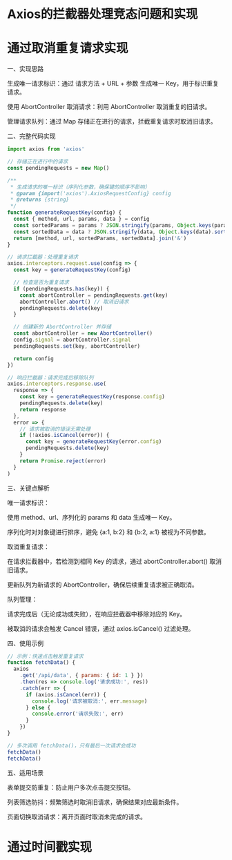 # Axios的拦截器处理竞态问题和实现

# 通过取消重复请求实现

一、实现思路

生成唯一请求标识：通过 请求方法 + URL + 参数 生成唯一 Key，用于标识重复请求。

使用 AbortController 取消请求：利用 AbortController 取消重复的旧请求。

管理请求队列：通过 Map 存储正在进行的请求，拦截重复请求时取消旧请求。

二、完整代码实现

```js
import axios from 'axios'

// 存储正在进行中的请求
const pendingRequests = new Map()

/**
 * 生成请求的唯一标识（序列化参数，确保键的顺序不影响）
 * @param {import('axios').AxiosRequestConfig} config
 * @returns {string}
 */
function generateRequestKey(config) {
  const { method, url, params, data } = config
  const sortedParams = params ? JSON.stringify(params, Object.keys(params).sort()) : ''
  const sortedData = data ? JSON.stringify(data, Object.keys(data).sort()) : ''
  return [method, url, sortedParams, sortedData].join('&')
}

// 请求拦截器：处理重复请求
axios.interceptors.request.use(config => {
  const key = generateRequestKey(config)

  // 检查是否为重复请求
  if (pendingRequests.has(key)) {
    const abortController = pendingRequests.get(key)
    abortController.abort() // 取消旧请求
    pendingRequests.delete(key)
  }

  // 创建新的 AbortController 并存储
  const abortController = new AbortController()
  config.signal = abortController.signal
  pendingRequests.set(key, abortController)

  return config
})

// 响应拦截器：请求完成后移除队列
axios.interceptors.response.use(
  response => {
    const key = generateRequestKey(response.config)
    pendingRequests.delete(key)
    return response
  },
  error => {
    // 请求被取消的错误无需处理
    if (!axios.isCancel(error)) {
      const key = generateRequestKey(error.config)
      pendingRequests.delete(key)
    }
    return Promise.reject(error)
  }
)
```

三、关键点解析

唯一请求标识：

使用 method、url、序列化的 params 和 data 生成唯一 Key。

序列化时对对象键进行排序，避免 {a:1, b:2} 和 {b:2, a:1} 被视为不同参数。

取消重复请求：

在请求拦截器中，若检测到相同 Key 的请求，通过 abortController.abort() 取消旧请求。

更新队列为新请求的 AbortController，确保后续重复请求被正确取消。

队列管理：

请求完成后（无论成功或失败），在响应拦截器中移除对应的 Key。

被取消的请求会触发 Cancel 错误，通过 axios.isCancel() 过滤处理。

四、使用示例

```js
// 示例：快速点击触发重复请求
function fetchData() {
  axios
    .get('/api/data', { params: { id: 1 } })
    .then(res => console.log('请求成功:', res))
    .catch(err => {
      if (axios.isCancel(err)) {
        console.log('请求被取消:', err.message)
      } else {
        console.error('请求失败:', err)
      }
    })
}

// 多次调用 fetchData()，只有最后一次请求会成功
fetchData()
fetchData()
```

五、适用场景

表单提交防重复：防止用户多次点击提交按钮。

列表筛选防抖：频繁筛选时取消旧请求，确保结果对应最新条件。

页面切换取消请求：离开页面时取消未完成的请求。

# 通过时间戳实现
